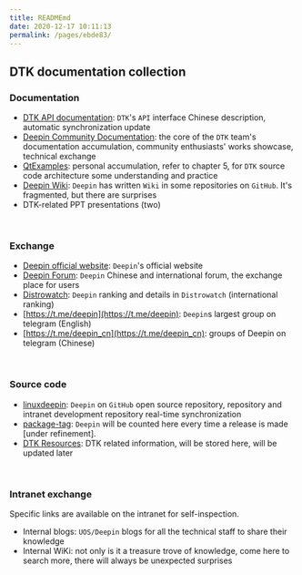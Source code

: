 ```yaml
---
title: READMEmd
date: 2020-12-17 10:11:13
permalink: /pages/ebde83/
---
```




## DTK documentation collection

### Documentation

- [DTK API documentation](https://linuxdeepin.github.io/dtk/): `DTK`'s `API` interface Chinese description, automatic synchronization update
- [Deepin Community Documentation](http://linuxdeepin.github.io/docs): the core of the `DTK` team's documentation accumulation, community enthusiasts' works showcase, technical exchange
- [QtExamples](https://github.com/xmuli/QtExamples): personal accumulation, refer to chapter 5, for `DTK` source code architecture some understanding and practice
- [Deepin Wiki](https://github.com/linuxdeepin/developer-center/wiki): `Deepin` has written `Wiki` in some repositories on `GitHub`. It's fragmented, but there are surprises
- DTK-related PPT presentations (two)

<br>

### Exchange

- [Deepin official website](https://www.deepin.org/zh/): `Deepin`'s official website
- [Deepin Forum](https://bbs.deepin.org/): `Deepin` Chinese and international forum, the exchange place for users
- [Distrowatch](https://distrowatch.com/table.php?distribution=deepin): `Deepin` ranking and details in `Distrowatch` (international ranking)
- [https://t.me/deepin](https://t.me/deepin): `Deepin`s largest group on telegram (English)
- [https://t.me/deepin_cn](https://t.me/deepin_cn): groups of Deepin on telegram (Chinese)

<br>

### Source code

- [linuxdeepin](https://github.com/linuxdeepin): `Deepin` on `GitHub` open source repository, repository and intranet development repository real-time synchronization
- [package-tag](https://github.com/linuxdeepin/package-tag/tree/master/packages-tag-version): `Deepin` will be counted here every time a release is made [under refinement].
- [DTK Resources](https://github.com/linuxdeepin/docs/tree/master/Resources/DTK): DTK related information, will be stored here, will be updated later

<br>

### Intranet exchange

Specific links are available on the intranet for self-inspection.

- Internal blogs: `UOS/Deepin` blogs for all the technical staff to share their knowledge
- Internal WiKi: not only is it a treasure trove of knowledge, come here to search more, there will always be unexpected surprises

<br>